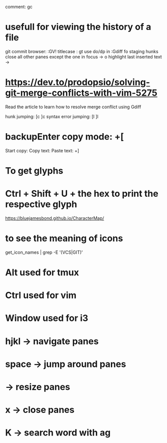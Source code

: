comment: gc

# usefull for viewing the history of a file
git commit browser: :GV!
titlecase : gt
use do/dp in :Gdiff fo staging hunks
close all other panes except the one in focus -> <C-w> o
highlight last inserted text -> <gV>

# https://dev.to/prodopsio/solving-git-merge-conflicts-with-vim-5275
Read the article to learn how to resolve merge conflict using Gdiff


hunk jumping: [c ]c
syntax error jumping: [l ]l

# backupEnter copy mode: <prefix>+[
Start copy: <Space>
Copy text: <Enter>
Paste text: <prefix>+]

# To get glyphs
# Ctrl + Shift + U + the hex to print the respective glyph
https://bluejamesbond.github.io/CharacterMap/

# to see the meaning of icons
get_icon_names | grep -E '(VCS|GIT)'



# Alt used for tmux
# Ctrl used for vim
# Window used for i3
# hjkl -> navigate panes
# space -> jump around panes
# <U-D-L-R> -> resize panes
# x -> close panes
# K -> search word with ag


